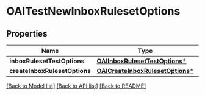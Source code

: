 # OAITestNewInboxRulesetOptions

## Properties
Name | Type | Description | Notes
------------ | ------------- | ------------- | -------------
**inboxRulesetTestOptions** | [**OAIInboxRulesetTestOptions***](OAIInboxRulesetTestOptions) |  | 
**createInboxRulesetOptions** | [**OAICreateInboxRulesetOptions***](OAICreateInboxRulesetOptions) |  | 

[[Back to Model list]](../README#documentation-for-models) [[Back to API list]](../README#documentation-for-api-endpoints) [[Back to README]](../README)



